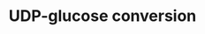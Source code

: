 ---
annotations:
- id: PW:0001328
  parent: classic metabolic pathway
  type: Pathway Ontology
  value: uridine diphosphate glucose metabolic pathway
authors:
- M.Braymer
- MaintBot
- MartijnVanIersel
- Ddigles
- Egonw
- DeSl
- Eweitz
citedin: ''
communities: []
description: ''
last-edited: 2025-06-25
ndex: null
organisms:
- Saccharomyces cerevisiae
redirect_from:
- /index.php/Pathway:WP109
- /instance/WP109
- /instance/WP109_r139610
revision: r139610
schema-jsonld:
- '@context': https://schema.org/
  '@id': https://wikipathways.github.io/pathways/WP109.html
  '@type': Dataset
  creator:
    '@type': Organization
    name: WikiPathways
  description: ''
  keywords:
  - 2 phosphate
  - GAL10
  - H₂O
  - IPP1
  - PPA2
  - UDP-D-glucose
  - UDP-galactose
  - UGP1
  - UTP
  - YHL012W
  - glucose-1-phosphate
  - pyrophosphate
  license: CC0
  name: UDP-glucose conversion
seo: CreativeWork
title: UDP-glucose conversion
wpid: WP109
---